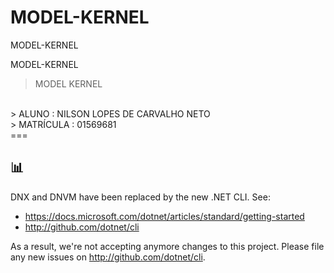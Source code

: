 # MODEL-KERNEL
MODEL-KERNEL

MODEL-KERNEL
> MODEL KERNEL
<br/>
> ALUNO : NILSON LOPES DE CARVALHO NETO
 <br/>
> MATRÍCULA : 01569681
<br/>
===

## 📊


 DNX and DNVM have been replaced by the new .NET CLI. See:

- https://docs.microsoft.com/dotnet/articles/standard/getting-started
- http://github.com/dotnet/cli

As a result, we're not accepting anymore changes to this project. Please file any new issues on http://github.com/dotnet/cli.
